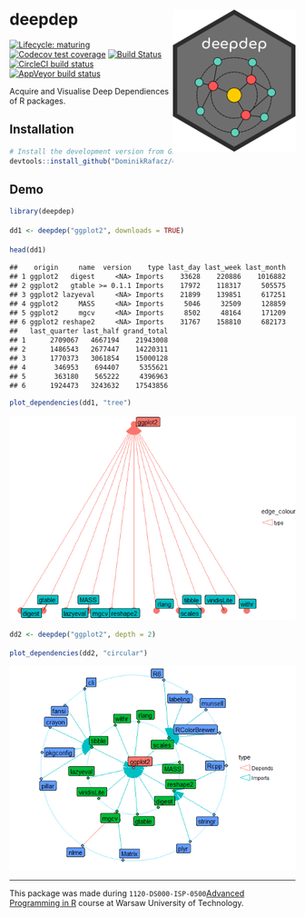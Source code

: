 
# deepdep <img src='images/logo.png' align="right" height="250" />

<!-- badges: start -->

[![Lifecycle:
maturing](https://img.shields.io/badge/lifecycle-maturing-blue.svg)](https://www.tidyverse.org/lifecycle/#maturing)
[![Codecov test
coverage](https://codecov.io/gh/DominikRafacz/deepdep/branch/master/graph/badge.svg)](https://codecov.io/gh/DominikRafacz/deepdep?branch=master)
[![Build
Status](https://travis-ci.org/DominikRafacz/deepdep.svg?branch=master)](https://travis-ci.org/DominikRafacz/deepdep)
[![CircleCI build
status](https://circleci.com/gh/DominikRafacz/deepdep.svg?style=svg)](https://circleci.com/gh/DominikRafacz/deepdep)
[![AppVeyor build
status](https://ci.appveyor.com/api/projects/status/github/DominikRafacz/deepdep?branch=master&svg=true)](https://ci.appveyor.com/project/DominikRafacz/deepdep)

<!-- badges: end -->

Acquire and Visualise Deep Dependiences of R packages.

## Installation

``` r
# Install the development version from GitHub:
devtools::install_github("DominikRafacz/deepdep")
```

## Demo

``` r
library(deepdep)

dd1 <- deepdep("ggplot2", downloads = TRUE)

head(dd1)
```

    ##    origin     name  version    type last_day last_week last_month
    ## 1 ggplot2   digest     <NA> Imports    33628    220886    1016882
    ## 2 ggplot2   gtable >= 0.1.1 Imports    17972    118317     505575
    ## 3 ggplot2 lazyeval     <NA> Imports    21899    139851     617251
    ## 4 ggplot2     MASS     <NA> Imports     5046     32509     128859
    ## 5 ggplot2     mgcv     <NA> Imports     8502     48164     171209
    ## 6 ggplot2 reshape2     <NA> Imports    31767    158810     682173
    ##   last_quarter last_half grand_total
    ## 1      2709067   4667194    21943008
    ## 2      1486543   2677447    14220311
    ## 3      1770373   3061854    15000128
    ## 4       346953    694407     5355621
    ## 5       363180    565222     4396963
    ## 6      1924473   3243632    17543856

``` r
plot_dependencies(dd1, "tree")
```

![](README_files/figure-gfm/unnamed-chunk-2-1.png)<!-- -->

``` r
dd2 <- deepdep("ggplot2", depth = 2)

plot_dependencies(dd2, "circular")
```

![](README_files/figure-gfm/unnamed-chunk-2-2.png)<!-- -->

-----

This package was made during `1120-DS000-ISP-0500`[Advanced Programming
in R](https://github.com/mini-pw/2020Z-ProgramowanieWR) course at Warsaw
University of Technology.
